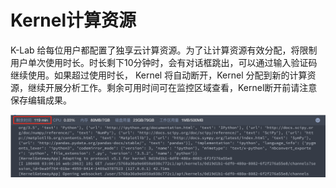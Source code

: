 # Kernel计算资源

K-Lab 给每位用户都配置了独享云计算资源。为了让计算资源有效分配，将限制用户单次使用时长。时长剩下10分钟时，会有对话框跳出，可以通过输入验证码继续使用。如果超过使用时长， Kernel 将自动断开，Kernel 分配到新的计算资源，继续开展分析工作。剩余可用时间可在监控区域查看，Kernel断开前请注意保存编辑成果。

![image description](/image/monitor-time.png)
